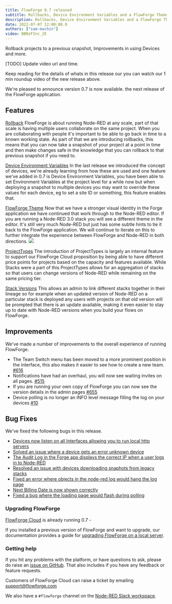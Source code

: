 ```yaml
---
title: FlowForge 0.7 released
subtitle: Rollbacks, Device Environment Variables and a FlowForge Theme
description: Rollbacks, Device Environment Variables and a FlowForge Theme
date: 2022-07-07 12:00:00.0
authors: ["sam-machin"]
video: BBNzFInc_2E
---
```

Rollback projects to a previous snapshot, Improvements in using Devices and more.

<!--more-->
[TODO] Update video url and time.

Keep reading for  the details of whats in this release our you can watch our 1 min roundup video of the new release above. 

We're pleased to announce version 0.7 is now available. the next release of the FlowForge application.

## Features
[Rollback](https://github.com/flowforge/flowforge/issues/587)
FlowForge is about running Node-RED at any scale, part of that scale is having multiple users collaborate on the same project. When you are collaborating with people it's important to be able to go back in time to a known working state. As part of that we are introducing rollbacks, this means that you can now take a snapshot of your project at a point in time and then make changes safe in the knowledge that you can rollback to that previous snapshot if you need to.

[Device Environment Variables](https://github.com/flowforge/flowforge/issues/680)
In the last release we introduced the concept of devices, we're already learning from how these are used and one feature we've added in 0.7 is Device Environment Variables, you have been able to set Environment Variables at the project level for a while now but when deploying a snapshot to multiple devices you may want to override these values for each device, eg to set a site ID or something, this feature enables that.

[FlowForge Theme](https://github.com/flowforge/flowforge-nr-theme/)
Now that we have a stronger visual identity in the Forge application we have continued that work through to the Node-RED editor. If you are running a Node-RED 3.0 stack you will see a different theme in the editor. It's still very much Node-RED but just has some subtle hints to tie it back to the FlowForge application. We will continue to iterate on this to further integrate the experience between FlowForge and Node-RED in both directions.
![](../images/ff-07-theme.png)

[ProjectTypes](https://github.com/flowforge/flowforge/issues/380)
The introduction of ProjectTypes is largely an internal feature to support our FlowForge Cloud proposition by being able to have different price points for projects based on the capacity and features available. While Stacks were a part of this ProjectTypes allows for an aggregation of stacks so that users can change versions of Node-RED while remaining on the same pricing tier.

[Stack Versions](https://github.com/flowforge/flowforge/issues/694)
This allows an admin to link different stacks together in their lineage so for example when an updated version of Node-RED on a particular stack is deployed any users with projects on that old version will be prompted that there is an update available, making it even easier to stay up to date with Node-RED versions when you build your flows on FlowForge.


## Improvements
We've made a number of improvements to the overall experience of running FlowForge.
- The Team Switch menu has been moved to a more prominent position in the interface, this also makes it easier to see how to create a new team. [#616](https://github.com/flowforge/flowforge/issues/616)
- Notifications have had an overhaul, you will now see waiting invites on all pages. [#515](https://github.com/flowforge/flowforge/issues/515)
- If you are running your own copy of FlowForge you can now see the version details in the admin pages [#655](https://github.com/flowforge/flowforge/issues/655)
- Device polling is no longer an INFO level message  filling the log on your devices [#10](https://github.com/flowforge/flowforge-device-agent/issues/10)



## Bug Fixes
We've fixed the following bugs in this release.
- [Devices now listen on all Interfaces allowing you to run local http servers](https://github.com/flowforge/flowforge-device-agent/issues/7)<br>
- [Solved an issue where a device gets an error  unknown device](https://github.com/flowforge/flowforge-device-agent/issues/7)<br>
- [The Audit Log in the Forge app displays the correct IP when a user logs in to Node-RED](https://github.com/flowforge/flowforge/issues/507)<br>
- [Resolved an issue with devices downloading snaphots from legacy stacks](https://github.com/flowforge/flowforge/issues/507)<br>
- [Fixed an error where objects in the node-red log would hang the log page](https://github.com/flowforge/flowforge/issues/735)<br>
- [Next Billing Date is now shown correctly](https://github.com/flowforge/flowforge/issues/745)<br>
- [Fixed a bug where the loading page would flash during polling](https://github.com/flowforge/flowforge/issues/689)<br>

### Upgrading FlowForge

[FlowForge Cloud](https://app.flowforge.com) is already running 0.7 - 

If you installed a previous version of FlowForge and want to upgrade, our documentation provides a
guide for [upgrading FlowForge on a local server](http://flowforge.com/docs/install#upgrade).

### Getting help

If you hit any problems with the platform, or have questions to ask, please do
raise an [issue on GitHub](https://github.com/flowforge/flowforge/issues).
That also includes if you have any feedback or feature requests.

Customers of FlowForge Cloud can raise a ticket by emailing support@flowforge.com

We also have a `#flowforge` channel on the [Node-RED Slack workspace](https://nodered.org/slack).
